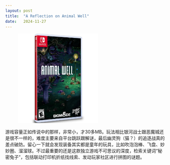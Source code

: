 ```yaml
---
layout: post
title:  "A Reflection on Animal Well"
date:   2024-11-27
---
```

<figure><img src="/assets/img/20241127-animal-well_1.jpg" width="60%" /></figure>

游戏容量正如传说中的那样，非常小，才30多MB。玩法相比银河战士跟恶魔城还是很不一样的，难度主要来自平台跳跃跟解谜，最后幽灵狗（猫？）的追逐战真的差点破防。留心一下就会发现装备其实都是童年的玩具，比如吹泡泡棒、飞盘、妙妙圈、溜溜球。不过最重要的还是这款独立游戏不可思议的深度，检索关键词“秘密兔子”，包括联动打印机折纸找线索、发动玩家社区进行拼图的谜题。
